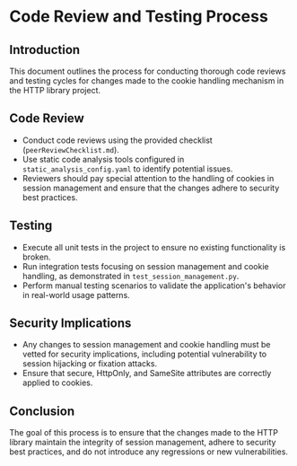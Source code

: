 # Code Review and Testing Process

## Introduction
This document outlines the process for conducting thorough code reviews and testing cycles for changes made to the cookie handling mechanism in the HTTP library project.

## Code Review
- Conduct code reviews using the provided checklist (`peerReviewChecklist.md`).
- Use static code analysis tools configured in `static_analysis_config.yaml` to identify potential issues.
- Reviewers should pay special attention to the handling of cookies in session management and ensure that the changes adhere to security best practices.

## Testing
- Execute all unit tests in the project to ensure no existing functionality is broken.
- Run integration tests focusing on session management and cookie handling, as demonstrated in `test_session_management.py`.
- Perform manual testing scenarios to validate the application's behavior in real-world usage patterns.

## Security Implications
- Any changes to session management and cookie handling must be vetted for security implications, including potential vulnerability to session hijacking or fixation attacks.
- Ensure that secure, HttpOnly, and SameSite attributes are correctly applied to cookies.

## Conclusion
The goal of this process is to ensure that the changes made to the HTTP library maintain the integrity of session management, adhere to security best practices, and do not introduce any regressions or new vulnerabilities.